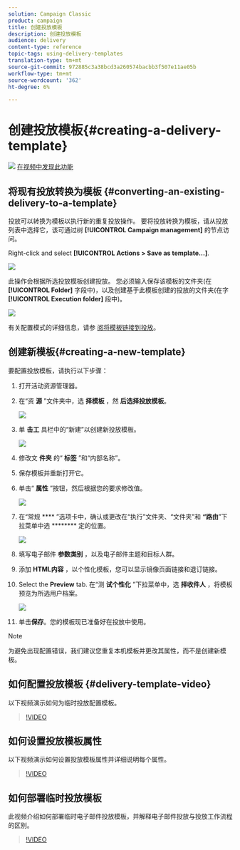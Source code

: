 ```yaml
---
solution: Campaign Classic
product: campaign
title: 创建投放模板
description: 创建投放模板
audience: delivery
content-type: reference
topic-tags: using-delivery-templates
translation-type: tm+mt
source-git-commit: 972885c3a38bcd3a260574bacbb3f507e11ae05b
workflow-type: tm+mt
source-wordcount: '362'
ht-degree: 6%

---
```



# 创建投放模板{#creating-a-delivery-template}

![](assets/do-not-localize/how-to-video.png) [在视频中发现此功能](#delivery-template-video)

## 将现有投放转换为模板 {#converting-an-existing-delivery-to-a-template}

投放可以转换为模板以执行新的重复投放操作。 要将投放转换为模板，请从投放列表中选择它，该可通过树 **[!UICONTROL Campaign management]** 的节点访问。

Right-click and select **[!UICONTROL Actions > Save as template...]**.

![](assets/s_ncs_user_campaign_save_as_scenario.png)

此操作会根据所选投放模板创建投放。 您必须输入保存该模板的文件夹(在 **[!UICONTROL Folder]** 字段中)，以及创建基于此模板创建的投放的文件夹(在字 **[!UICONTROL Execution folder]** 段中)。

![](assets/s_ncs_user_campaign_save_as_scenario_a.png)

有关配置模式的详细信息，请参 [阅将模板链接到投放](../../delivery/using/creating-a-delivery-from-a-template.md#linking-the-template-to-a-delivery)。

## 创建新模板{#creating-a-new-template}

要配置投放模板，请执行以下步骤：

1. 打开活动资源管理器。
1. 在“资 **源** ”文件夹中，选 **择模板** ，然 **后选择投放模板**。

   ![](assets/delivery_template_1.png)

1. 单 **击工** 具栏中的“新建”以创建新投放模板。

   ![](assets/delivery_template_2.png)

1. 修改文 **件夹** 的“ **标签** ”和“内部名称”。
1. 保存模板并重新打开它。
1. 单击“ **属性** ”按钮，然后根据您的要求修改值。

   ![](assets/delivery_template_3.png)

1. 在“常规 **** ”选项卡中，确认或更改在“执行”文件夹、“文件夹”和 **“路由**”下拉菜单中选 ******** 定的位置。

   ![](assets/delivery_template_4.png)

1. 填写电子邮件 **参数类别** ，以及电子邮件主题和目标人群。
1. 添加 **HTML内容** ，以个性化模板，您可以显示镜像页面链接和退订链接。
1. Select the **Preview** tab. 在“测 **试个性化** ”下拉菜单中，选 **择收件人** ，将模板预览为所选用户档案。

   ![](assets/delivery_template_5.png)

1. 单击&#x200B;**保存**。您的模板现已准备好在投放中使用。

>[!NOTE]
>
>为避免出现配置错误，我们建议您重复本机模板并更改其属性，而不是创建新模板。

## 如何配置投放模板 {#delivery-template-video}

以下视频演示如何为临时投放配置模板。

>[!VIDEO](https://video.tv.adobe.com/v/24066?quality=12)

## 如何设置投放模板属性

以下视频演示如何设置投放模板属性并详细说明每个属性。

>[!VIDEO](https://video.tv.adobe.com/v/24067?quality=12)

## 如何部署临时投放模板

此视频介绍如何部署临时电子邮件投放模板，并解释电子邮件投放与投放工作流程的区别。

>[!VIDEO](https://video.tv.adobe.com/v/24065?quality=12)
